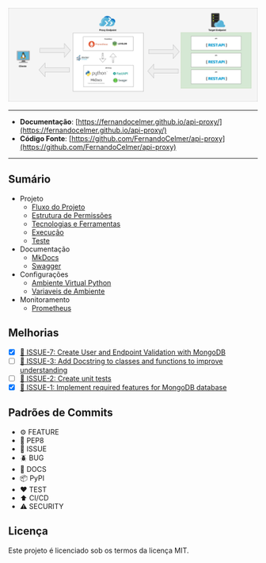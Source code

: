 ![](/docs/nav/project/api-proxy.jpg)

---

- **Documentação**: [https://fernandocelmer.github.io/api-proxy/](https://fernandocelmer.github.io/api-proxy/)
- **Código Fonte**: [https://github.com/FernandoCelmer/api-proxy](https://github.com/FernandoCelmer/api-proxy)

---

## Sumário

- Projeto
    - [Fluxo do Projeto](https://fernandocelmer.github.io/api-proxy/nav/project/flow/)
    - [Estrutura de Permissões](https://fernandocelmer.github.io/api-proxy/nav/project/permissions-structure/)
    - [Tecnologias e Ferramentas](https://fernandocelmer.github.io/api-proxy/nav/project/technologies/)
    - [Execução](https://fernandocelmer.github.io/api-proxy/nav/project/execution/)
    - [Teste](https://fernandocelmer.github.io/api-proxy/nav/project/test/)
- Documentação
    - [MkDocs](https://fernandocelmer.github.io/api-proxy/nav/documentation/mkdocs/)
    - [Swagger](https://fernandocelmer.github.io/api-proxy/nav/documentation/swagger/)
- Configurações
    - [Ambiente Virtual Python](https://fernandocelmer.github.io/api-proxy/nav/settings/python-virtual-environment/)
    - [Variaveis de Ambiente](https://fernandocelmer.github.io/api-proxy/nav/settings/environment-variables/)
- Monitoramento
    - [Prometheus](https://fernandocelmer.github.io/api-proxy/nav/monitoring/prometheus/)

## Melhorias

- [x] [📌 ISSUE-7: Create User and Endpoint Validation with MongoDB](https://github.com/FernandoCelmer/api-proxy/issues/7)
- [ ] [📌 ISSUE-3: Add Docstring to classes and functions to improve understanding](https://github.com/FernandoCelmer/api-proxy/issues/3)
- [ ] [📌 ISSUE-2: Create unit tests](https://github.com/FernandoCelmer/api-proxy/issues/2)
- [x] [📌 ISSUE-1: Implement required features for MongoDB database](https://github.com/FernandoCelmer/api-proxy/issues/1)

## Padrões de Commits

- ⚙️ FEATURE
- 📝 PEP8
- 📌 ISSUE
- 🪲 BUG
- 📘 DOCS
- 📦 PyPI
- ❤️️ TEST
- ⬆️ CI/CD
- ⚠️ SECURITY

## Licença

Este projeto é licenciado sob os termos da licença MIT.
